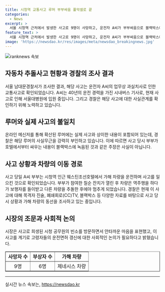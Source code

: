 ```yaml
---
title: 시청역 교통사고 루머 부부싸움 풀악셀로 끝
categories:
  - News
excerpt: >
  서울 시청역 근처에서 발생한 사고로 9명이 사망하고, 운전자 A씨가 부부싸움으로 블랙박스에 담긴 것으로 알려졌으나 경찰은 이를 부인했다. 60대 운전자 A씨는 40년 운전 경력의 시내버스 기사로 확인됐으며, 사고를 일으킨 후 입원 중이다. 이에 대해 경찰은 엄중한 조사를 진행하고 있으며, 사고 원인을 규명하기 위해 노력하고 있다고 전했다. 이 사건으로 인해 사회적인 논의가 시작되고 있으며, 부부싸움으로 발생한 루머는 경찰에 의해 사실무근으로 확인됐다.
feature_text: >
  서울 시청역 근처에서 발생한 사고로 9명이 사망하고, 운전자 A씨가 부부싸움으로 블랙박스에 담긴 것으로 알려졌으나 경찰은 이를 부인했다. 60대 운전자 A씨는 40년 운전 경력의 시내버스 기사로 확인됐으며, 사고를 일으킨 후 입원 중이다. 이에 대해 경찰은 엄중한 조사를 진행하고 있으며, 사고 원인을 규명하기 위해 노력하고 있다고 전했다. 이 사건으로 인해 사회적인 논의가 시작되고 있으며, 부부싸움으로 발생한 루머는 경찰에 의해 사실무근으로 확인됐다.
image: 'https://newsdao.kr/res/images/meta/newsdao_breakingnews.jpg'
---
```


<p><img src="https://newsdao.kr/res/images/meta/newsdao_breakingnews.jpg" alt="ranknews 속보" /></p>

<h2 data-ke-size="size26">자동차 추돌사고 현황과 경찰의 조사 결과</h2>

<p data-ke-size="size16">서울 남대문경찰서가 조사한 결과, 해당 사고는 운전자 A씨의 업무상 과실치사로 인한 교통사고로 확인되었습니다. A씨는 40년의 운전 경력을 가진 시내버스 기사로, 현재 사고로 인해 서울대병원에 입원 중입니다. 그리고 경찰은 해당 사고에 대한 사실관계를 확인하기 위해 노력하고 있습니다.</p>

<h2 data-ke-size="size26">루머와 실제 사고의 불일치</h2>

<p data-ke-size="size16">온라인 메신저를 통해 확산된 루머에는 실제 사고와 상이한 내용이 포함되어 있는데, 경찰은 해당 루머의 사실무근을 강력히 부인하고 있습니다. 이에 따르면 사고 당시 부부가 호텔에서부터 싸우는 내용이 블랙박스에 녹음된 것과 같은 주장은 사실이 아닙니다.</p>

<h2 data-ke-size="size26">사고 상황과 차량의 이동 경로</h2>

<p data-ke-size="size16">사고 당일 A씨 부부는 시청역 인근 웨스틴조선호텔에서 가해 차량을 운전하며 사고를 일으킨 것으로 확인되었습니다. 부부가 참여한 칠순 잔치가 열린 후 차량은 역주행을 하다가 보행자를 들이받고 다른 차량을 추돌한 후에야 멈추게 되었습니다. 경찰은 현재 이 사고에 대해 목격자 진술, 폐쇄회로(CC)TV, 블랙박스 등 다양한 자료를 바탕으로 사고 당시 상황과 가해 차량의 동선을 조사하고 있는 중입니다.</p>

<h2 data-ke-size="size26">시장의 조문과 사회적 논의</h2>

<p data-ke-size="size16">시장은 사고로 희생된 시청 공무원의 빈소를 방문하면서 안타까운 마음을 표현했고, 이 사고를 계기로 고령자들의 운전면허 갱신에 대한 사회적인 논의가 필요하다고 밝혔습니다.</p>

<table style="width: 100%;" border="1">
<tbody>
<tr>
<td style="text-align: center; height: 17px;"><b>사망자 수</b></td>
<td style="text-align: center; height: 17px;"><b>부상자 수</b></td>
<td style="text-align: center; height: 17px;"><b>가해 차량</b></td>
</tr>
<tr>
<td style="text-align: center; height: 17px;">9명</td>
<td style="text-align: center; height: 17px;">6명</td>
<td style="text-align: center; height: 17px;">제네시스 차량</td>
</tr>
</tbody>
</table>

<hr>

<p data-ke-size="size16"></p>
실시간 뉴스 속보는, <a href="https://newsdao.kr" rel="dofollow">https://newsdao.kr</a>


